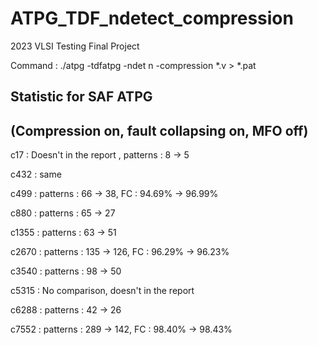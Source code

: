 # ATPG_TDF_ndetect_compression
2023 VLSI Testing Final Project

Command : ./atpg -tdfatpg -ndet n -compression *.v > *.pat

## Statistic for SAF ATPG
## (Compression on, fault collapsing on, MFO off)

c17 : Doesn't in the report , patterns : 8 -> 5

c432 : same

c499 : patterns : 66 -> 38, FC : 94.69% -> 96.99%

c880 : patterns : 65 -> 27

c1355 : patterns : 63 -> 51

c2670 : patterns : 135 -> 126, FC : 96.29% -> 96.23%

c3540 : patterns : 98 -> 50

c5315 : No comparison, doesn't in the report

c6288 : patterns : 42 -> 26

c7552 : patterns : 289 -> 142, FC : 98.40% -> 98.43%